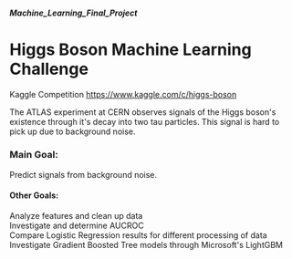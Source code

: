 ##### Machine_Learning_Final_Project
# Higgs Boson Machine Learning Challenge
Kaggle Competition 
https://www.kaggle.com/c/higgs-boson

The ATLAS experiment at CERN observes signals of the Higgs boson's existence through it's decay into two tau particles. This signal is hard to pick up due to background noise. 

### Main Goal:  
Predict signals from background noise.

#### Other Goals:  
Analyze features and clean up data   
Investigate and determine AUCROC   
Compare Logistic Regression results for different processing of data  
Investigate Gradient Boosted Tree models through Microsoft's LightGBM  

